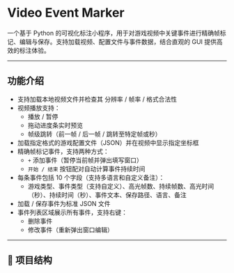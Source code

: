 # Video Event Marker

一个基于 Python 的可视化标注小程序，用于对游戏视频中关键事件进行精确帧标记、编辑与保存。支持加载视频、配置文件与事件数据，结合直观的 GUI 提供高效的标注体验。

---

## 功能介绍

- 支持加载本地视频文件并检查其 分辨率 / 帧率 / 格式合法性
- 视频播放支持：
  - 播放 / 暂停
  - 拖动进度条实时预览
  - 帧级跳转（前一帧 / 后一帧 / 跳转至特定帧或秒）
- 加载指定格式的游戏配置文件（JSON）并在视频中显示指定坐标框
- 精确帧标记事件，支持两种方式：
  - `+` 添加事件（暂停当前帧并弹出填写窗口）
  - `开始 / 结束` 按钮配对自动计算事件持续时间
- 每条事件包括 10 个字段（支持多语言和自定义备注）：
  - 游戏类型、事件类型（支持自定义）、高光帧数、持续帧数、高光时间（秒）、持续时间（秒）、事件文本、保存路径、语言、备注
- 加载 / 保存事件为标准 JSON 文件
- 事件列表区域展示所有事件，支持右键：
  - 删除事件
  - 修改事件（重新弹出窗口编辑）

---

## 📁 项目结构

